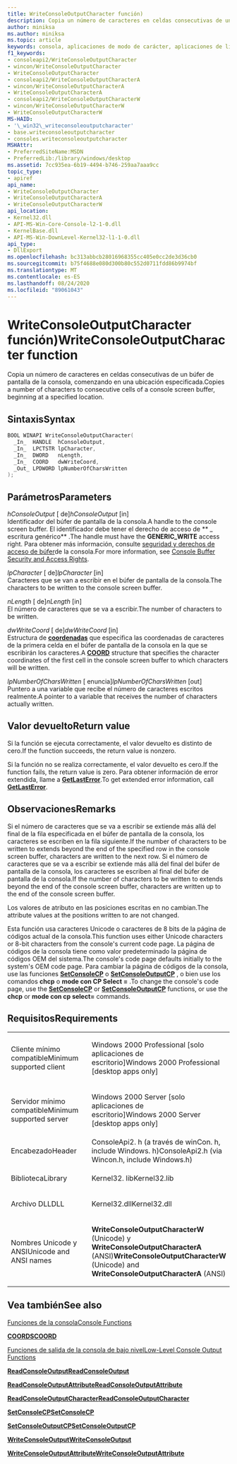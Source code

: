 ```yaml
---
title: WriteConsoleOutputCharacter función)
description: Copia un número de caracteres en celdas consecutivas de un búfer de pantalla de la consola, comenzando en una ubicación especificada.
author: miniksa
ms.author: miniksa
ms.topic: article
keywords: consola, aplicaciones de modo de carácter, aplicaciones de línea de comandos, aplicaciones de terminal, API de consola
f1_keywords:
- consoleapi2/WriteConsoleOutputCharacter
- wincon/WriteConsoleOutputCharacter
- WriteConsoleOutputCharacter
- consoleapi2/WriteConsoleOutputCharacterA
- wincon/WriteConsoleOutputCharacterA
- WriteConsoleOutputCharacterA
- consoleapi2/WriteConsoleOutputCharacterW
- wincon/WriteConsoleOutputCharacterW
- WriteConsoleOutputCharacterW
MS-HAID:
- '\_win32\_writeconsoleoutputcharacter'
- base.writeconsoleoutputcharacter
- consoles.writeconsoleoutputcharacter
MSHAttr:
- PreferredSiteName:MSDN
- PreferredLib:/library/windows/desktop
ms.assetid: 7cc935ea-6b19-4494-b746-259aa7aaa9cc
topic_type:
- apiref
api_name:
- WriteConsoleOutputCharacter
- WriteConsoleOutputCharacterA
- WriteConsoleOutputCharacterW
api_location:
- Kernel32.dll
- API-MS-Win-Core-Console-l2-1-0.dll
- KernelBase.dll
- API-MS-Win-DownLevel-Kernel32-l1-1-0.dll
api_type:
- DllExport
ms.openlocfilehash: bc313abbcb28016968355cc405e0cc2de3d36cb0
ms.sourcegitcommit: b75f4688e080d300b80c552d0711fdd86b9974bf
ms.translationtype: MT
ms.contentlocale: es-ES
ms.lasthandoff: 08/24/2020
ms.locfileid: "89061043"
---
```

# <a name="writeconsoleoutputcharacter-function"></a><span data-ttu-id="c682b-104">WriteConsoleOutputCharacter función)</span><span class="sxs-lookup"><span data-stu-id="c682b-104">WriteConsoleOutputCharacter function</span></span>


<span data-ttu-id="c682b-105">Copia un número de caracteres en celdas consecutivas de un búfer de pantalla de la consola, comenzando en una ubicación especificada.</span><span class="sxs-lookup"><span data-stu-id="c682b-105">Copies a number of characters to consecutive cells of a console screen buffer, beginning at a specified location.</span></span>

<a name="syntax"></a><span data-ttu-id="c682b-106">Sintaxis</span><span class="sxs-lookup"><span data-stu-id="c682b-106">Syntax</span></span>
------

```C
BOOL WINAPI WriteConsoleOutputCharacter(
  _In_  HANDLE  hConsoleOutput,
  _In_  LPCTSTR lpCharacter,
  _In_  DWORD   nLength,
  _In_  COORD   dwWriteCoord,
  _Out_ LPDWORD lpNumberOfCharsWritten
);
```

<a name="parameters"></a><span data-ttu-id="c682b-107">Parámetros</span><span class="sxs-lookup"><span data-stu-id="c682b-107">Parameters</span></span>
----------

<span data-ttu-id="c682b-108">*hConsoleOutput* \[ de\]</span><span class="sxs-lookup"><span data-stu-id="c682b-108">*hConsoleOutput* \[in\]</span></span>  
<span data-ttu-id="c682b-109">Identificador del búfer de pantalla de la consola.</span><span class="sxs-lookup"><span data-stu-id="c682b-109">A handle to the console screen buffer.</span></span> <span data-ttu-id="c682b-110">El identificador debe tener el derecho de acceso de \*\* \_ escritura genérico\*\* .</span><span class="sxs-lookup"><span data-stu-id="c682b-110">The handle must have the **GENERIC\_WRITE** access right.</span></span> <span data-ttu-id="c682b-111">Para obtener más información, consulte [seguridad y derechos de acceso de búfer](console-buffer-security-and-access-rights.md)de la consola.</span><span class="sxs-lookup"><span data-stu-id="c682b-111">For more information, see [Console Buffer Security and Access Rights](console-buffer-security-and-access-rights.md).</span></span>

<span data-ttu-id="c682b-112">*lpCharacter* \[ de\]</span><span class="sxs-lookup"><span data-stu-id="c682b-112">*lpCharacter* \[in\]</span></span>  
<span data-ttu-id="c682b-113">Caracteres que se van a escribir en el búfer de pantalla de la consola.</span><span class="sxs-lookup"><span data-stu-id="c682b-113">The characters to be written to the console screen buffer.</span></span>

<span data-ttu-id="c682b-114">*nLength* \[ de\]</span><span class="sxs-lookup"><span data-stu-id="c682b-114">*nLength* \[in\]</span></span>  
<span data-ttu-id="c682b-115">El número de caracteres que se va a escribir.</span><span class="sxs-lookup"><span data-stu-id="c682b-115">The number of characters to be written.</span></span>

<span data-ttu-id="c682b-116">*dwWriteCoord* \[ de\]</span><span class="sxs-lookup"><span data-stu-id="c682b-116">*dwWriteCoord* \[in\]</span></span>  
<span data-ttu-id="c682b-117">Estructura de [**coordenadas**](coord-str.md) que especifica las coordenadas de caracteres de la primera celda en el búfer de pantalla de la consola en la que se escribirán los caracteres.</span><span class="sxs-lookup"><span data-stu-id="c682b-117">A [**COORD**](coord-str.md) structure that specifies the character coordinates of the first cell in the console screen buffer to which characters will be written.</span></span>

<span data-ttu-id="c682b-118">*lpNumberOfCharsWritten* \[ enuncia\]</span><span class="sxs-lookup"><span data-stu-id="c682b-118">*lpNumberOfCharsWritten* \[out\]</span></span>  
<span data-ttu-id="c682b-119">Puntero a una variable que recibe el número de caracteres escritos realmente.</span><span class="sxs-lookup"><span data-stu-id="c682b-119">A pointer to a variable that receives the number of characters actually written.</span></span>

<a name="return-value"></a><span data-ttu-id="c682b-120">Valor devuelto</span><span class="sxs-lookup"><span data-stu-id="c682b-120">Return value</span></span>
------------

<span data-ttu-id="c682b-121">Si la función se ejecuta correctamente, el valor devuelto es distinto de cero.</span><span class="sxs-lookup"><span data-stu-id="c682b-121">If the function succeeds, the return value is nonzero.</span></span>

<span data-ttu-id="c682b-122">Si la función no se realiza correctamente, el valor devuelto es cero.</span><span class="sxs-lookup"><span data-stu-id="c682b-122">If the function fails, the return value is zero.</span></span> <span data-ttu-id="c682b-123">Para obtener información de error extendida, llame a [**GetLastError**](https://msdn.microsoft.com/library/windows/desktop/ms679360).</span><span class="sxs-lookup"><span data-stu-id="c682b-123">To get extended error information, call [**GetLastError**](https://msdn.microsoft.com/library/windows/desktop/ms679360).</span></span>

<a name="remarks"></a><span data-ttu-id="c682b-124">Observaciones</span><span class="sxs-lookup"><span data-stu-id="c682b-124">Remarks</span></span>
-------

<span data-ttu-id="c682b-125">Si el número de caracteres que se va a escribir se extiende más allá del final de la fila especificada en el búfer de pantalla de la consola, los caracteres se escriben en la fila siguiente.</span><span class="sxs-lookup"><span data-stu-id="c682b-125">If the number of characters to be written to extends beyond the end of the specified row in the console screen buffer, characters are written to the next row.</span></span> <span data-ttu-id="c682b-126">Si el número de caracteres que se va a escribir se extiende más allá del final del búfer de pantalla de la consola, los caracteres se escriben al final del búfer de pantalla de la consola.</span><span class="sxs-lookup"><span data-stu-id="c682b-126">If the number of characters to be written to extends beyond the end of the console screen buffer, characters are written up to the end of the console screen buffer.</span></span>

<span data-ttu-id="c682b-127">Los valores de atributo en las posiciones escritas en no cambian.</span><span class="sxs-lookup"><span data-stu-id="c682b-127">The attribute values at the positions written to are not changed.</span></span>

<span data-ttu-id="c682b-128">Esta función usa caracteres Unicode o caracteres de 8 bits de la página de códigos actual de la consola.</span><span class="sxs-lookup"><span data-stu-id="c682b-128">This function uses either Unicode characters or 8-bit characters from the console's current code page.</span></span> <span data-ttu-id="c682b-129">La página de códigos de la consola tiene como valor predeterminado la página de códigos OEM del sistema.</span><span class="sxs-lookup"><span data-stu-id="c682b-129">The console's code page defaults initially to the system's OEM code page.</span></span> <span data-ttu-id="c682b-130">Para cambiar la página de códigos de la consola, use las funciones [**SetConsoleCP**](setconsolecp.md) o [**SetConsoleOutputCP**](setconsoleoutputcp.md) , o bien use los comandos **chcp** o **mode con CP Select =** .</span><span class="sxs-lookup"><span data-stu-id="c682b-130">To change the console's code page, use the [**SetConsoleCP**](setconsolecp.md) or [**SetConsoleOutputCP**](setconsoleoutputcp.md) functions, or use the **chcp** or **mode con cp select=** commands.</span></span>

<a name="requirements"></a><span data-ttu-id="c682b-131">Requisitos</span><span class="sxs-lookup"><span data-stu-id="c682b-131">Requirements</span></span>
------------

<table>
<colgroup>
<col width="50%" />
<col width="50%" />
</colgroup>
<tbody>
<tr class="odd">
<td><p><span data-ttu-id="c682b-132">Cliente mínimo compatible</span><span class="sxs-lookup"><span data-stu-id="c682b-132">Minimum supported client</span></span></p></td>
<td><p><span data-ttu-id="c682b-133">Windows 2000 Professional [solo aplicaciones de escritorio]</span><span class="sxs-lookup"><span data-stu-id="c682b-133">Windows 2000 Professional [desktop apps only]</span></span></p></td>
</tr>
<tr class="even">
<td><p><span data-ttu-id="c682b-134">Servidor mínimo compatible</span><span class="sxs-lookup"><span data-stu-id="c682b-134">Minimum supported server</span></span></p></td>
<td><p><span data-ttu-id="c682b-135">Windows 2000 Server [solo aplicaciones de escritorio]</span><span class="sxs-lookup"><span data-stu-id="c682b-135">Windows 2000 Server [desktop apps only]</span></span></p></td>
</tr>
<tr class="odd">
<td><p><span data-ttu-id="c682b-136">Encabezado</span><span class="sxs-lookup"><span data-stu-id="c682b-136">Header</span></span></p></td>
<td><span data-ttu-id="c682b-137">ConsoleApi2. h (a través de winCon. h, include Windows. h)</span><span class="sxs-lookup"><span data-stu-id="c682b-137">ConsoleApi2.h (via Wincon.h, include Windows.h)</span></span></td>
</tr>
<tr class="even">
<td><p><span data-ttu-id="c682b-138">Biblioteca</span><span class="sxs-lookup"><span data-stu-id="c682b-138">Library</span></span></p></td>
<td><span data-ttu-id="c682b-139">Kernel32. lib</span><span class="sxs-lookup"><span data-stu-id="c682b-139">Kernel32.lib</span></span></td>
</tr>
<tr class="odd">
<td><p><span data-ttu-id="c682b-140">Archivo DLL</span><span class="sxs-lookup"><span data-stu-id="c682b-140">DLL</span></span></p></td>
<td><span data-ttu-id="c682b-141">Kernel32.dll</span><span class="sxs-lookup"><span data-stu-id="c682b-141">Kernel32.dll</span></span></td>
</tr>
<tr class="even">
<td><p><span data-ttu-id="c682b-142">Nombres Unicode y ANSI</span><span class="sxs-lookup"><span data-stu-id="c682b-142">Unicode and ANSI names</span></span></p></td>
<td><p><span data-ttu-id="c682b-143"><strong>WriteConsoleOutputCharacterW</strong> (Unicode) y <strong>WriteConsoleOutputCharacterA</strong> (ANSI)</span><span class="sxs-lookup"><span data-stu-id="c682b-143"><strong>WriteConsoleOutputCharacterW</strong> (Unicode) and <strong>WriteConsoleOutputCharacterA</strong> (ANSI)</span></span></p></td>
</tr>
<tr class="odd">
</tr>
<tr class="even">
</tr>
<tr class="odd">
</tr>
<tr class="even">
</tr>
</tbody>
</table>

## <a name="span-idsee_alsospansee-also"></a><span data-ttu-id="c682b-144"><span id="see_also"></span>Vea también</span><span class="sxs-lookup"><span data-stu-id="c682b-144"><span id="see_also"></span>See also</span></span>


[<span data-ttu-id="c682b-145">Funciones de la consola</span><span class="sxs-lookup"><span data-stu-id="c682b-145">Console Functions</span></span>](console-functions.md)

[<span data-ttu-id="c682b-146">**COORDS**</span><span class="sxs-lookup"><span data-stu-id="c682b-146">**COORD**</span></span>](coord-str.md)

[<span data-ttu-id="c682b-147">Funciones de salida de la consola de bajo nivel</span><span class="sxs-lookup"><span data-stu-id="c682b-147">Low-Level Console Output Functions</span></span>](low-level-console-output-functions.md)

[<span data-ttu-id="c682b-148">**ReadConsoleOutput**</span><span class="sxs-lookup"><span data-stu-id="c682b-148">**ReadConsoleOutput**</span></span>](readconsoleoutput.md)

[<span data-ttu-id="c682b-149">**ReadConsoleOutputAttribute**</span><span class="sxs-lookup"><span data-stu-id="c682b-149">**ReadConsoleOutputAttribute**</span></span>](readconsoleoutputattribute.md)

[<span data-ttu-id="c682b-150">**ReadConsoleOutputCharacter**</span><span class="sxs-lookup"><span data-stu-id="c682b-150">**ReadConsoleOutputCharacter**</span></span>](readconsoleoutputcharacter.md)

[<span data-ttu-id="c682b-151">**SetConsoleCP**</span><span class="sxs-lookup"><span data-stu-id="c682b-151">**SetConsoleCP**</span></span>](setconsolecp.md)

[<span data-ttu-id="c682b-152">**SetConsoleOutputCP**</span><span class="sxs-lookup"><span data-stu-id="c682b-152">**SetConsoleOutputCP**</span></span>](setconsoleoutputcp.md)

[<span data-ttu-id="c682b-153">**WriteConsoleOutput**</span><span class="sxs-lookup"><span data-stu-id="c682b-153">**WriteConsoleOutput**</span></span>](writeconsoleoutput.md)

[<span data-ttu-id="c682b-154">**WriteConsoleOutputAttribute**</span><span class="sxs-lookup"><span data-stu-id="c682b-154">**WriteConsoleOutputAttribute**</span></span>](writeconsoleoutputattribute.md)

 

 




